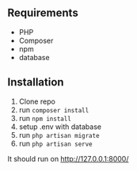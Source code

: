 ## Requirements
- PHP
- Composer
- npm
- database

## Installation

1. Clone repo
2. run ```composer install```
3. run ```npm install```
4. setup .env with database
5. run ```php artisan migrate```
6. run ```php artisan serve```

It should run on http://127.0.0.1:8000/
